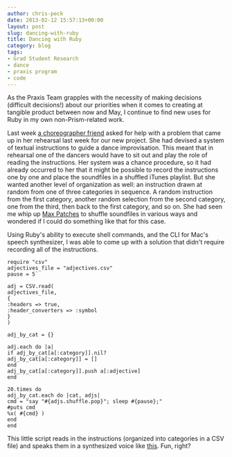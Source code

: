 ```yaml
---
author: chris-peck
date: 2013-02-12 15:57:13+00:00
layout: post
slug: dancing-with-ruby
title: Dancing with Ruby
category: blog
tags:
- Grad Student Research
- dance
- praxis program
- code
---
```


As the Praxis Team grapples with the necessity of making decisions (difficult decisions!) about our priorities when it comes to creating at tangible product between now and May, I continue to find new uses for Ruby in my own non-Prism-related work.

Last week [ a choreographer friend](http://goodmove.be) asked for help with a problem that came up in her rehearsal last week for our new project. She had devised a system of textual instructions to guide a dance improvisation. This meant that in rehearsal one of the dancers would have to sit out and play the role of reading the instructions. Her system was a chance procedure, so it had already occurred to her that it might be possible to record the instructions one by one and place the soundfiles in a shuffled iTunes playlist. But she wanted another level of organization as well: an instruction drawn at random from one of three categories in sequence. A random instruction from the first category, another random selection from the second category, one from the third, then back to the first category, and so on. She had seen me whip up [Max Patches](http://cycling74.com/whatismax/) to shuffle soundfiles in various ways and wondered if I could do something like that for this case.

Using Ruby's ability to execute shell commands, and the CLI for Mac's speech synthesizer, I was able to come up with a solution that didn't require recording all of the instructions.

```
require "csv"
adjectives_file = "adjectives.csv"
pause = 5`

adj = CSV.read(
adjectives_file,
{
:headers => true,
:header_converters => :symbol
}
)

adj_by_cat = {}

adj.each do |a|
if adj_by_cat[a[:category]].nil?
adj_by_cat[a[:category]] = []
end
adj_by_cat[a[:category]].push a[:adjective]
end

20.times do
adj_by_cat.each do |cat, adjs|
cmd = "say "#{adjs.shuffle.pop}"; sleep #{pause};"
#puts cmd
%x( #{cmd} )
end
end
```
This little script reads in the instructions (organized into categories in a CSV file) and speaks them in a synthesized voice like [this](https://soundcloud.com/chris-peck-6/adjective-shuffle-test). Fun, right?
